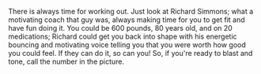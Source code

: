 There is always time for working out. Just look at Richard Simmons; what a motivating coach that guy was, always making time for you to get fit and have fun doing it. You could be 600 pounds, 80 years old, and on 20 medications; Richard could get you back into shape with his energetic bouncing and motivating voice telling you that you were worth how good you could feel. If they can do it, so can you! 
So, if you're ready to blast and tone, call the number in the picture.

